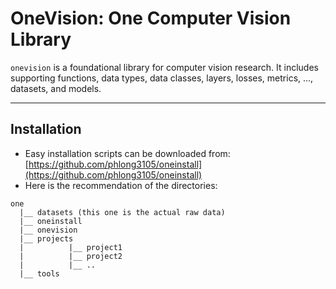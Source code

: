 # OneVision: One Computer Vision Library 

`onevision` is a foundational library for computer vision research. 
It includes supporting functions, data types, data classes, layers, losses, 
metrics, ..., datasets, and models.

----

## Installation

- Easy installation scripts can be downloaded from: [https://github.com/phlong3105/oneinstall](https://github.com/phlong3105/oneinstall)
- Here is the recommendation of the directories:
```text
one
  |__ datasets (this one is the actual raw data)
  |__ oneinstall
  |__ onevision
  |__ projects
  |          |__ project1
  |          |__ project2
  |          |__ ..
  |__ tools
```
